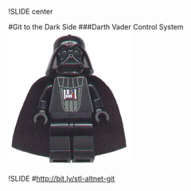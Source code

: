 !SLIDE center

#Git to the Dark Side
###Darth Vader Control System
![vader](vader.jpg)

!SLIDE
#http://bit.ly/stl-altnet-git  
